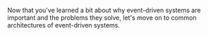 Now that you've learned a bit about why event-driven systems are important and the problems they solve, let's move on to common architectures of event-driven systems.
